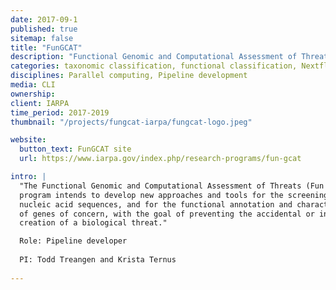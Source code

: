 ```yaml
---
date: 2017-09-1
published: true
sitemap: false
title: "FunGCAT"
description: "Functional Genomic and Computational Assessment of Threats"
categories: taxonomic classification, functional classification, Nextflow
disciplines: Parallel computing, Pipeline development
media: CLI
ownership:
client: IARPA
time_period: 2017-2019
thumbnail: "/projects/fungcat-iarpa/fungcat-logo.jpeg"

website:
  button_text: FunGCAT site
  url: https://www.iarpa.gov/index.php/research-programs/fun-gcat

intro: |
  "The Functional Genomic and Computational Assessment of Threats (Fun GCAT)
  program intends to develop new approaches and tools for the screening of 
  nucleic acid sequences, and for the functional annotation and characterization 
  of genes of concern, with the goal of preventing the accidental or intentional 
  creation of a biological threat."

  Role: Pipeline developer
  
  PI: Todd Treangen and Krista Ternus
  
---
```

